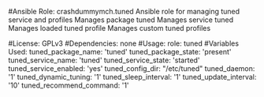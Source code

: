 #Ansible Role: crashdummymch.tuned
Ansible role for managing tuned service and profiles
Manages package tuned
Manages service tuned
Manages loaded tuned profile
Manages custom tuned profiles


#License:
GPLv3
#Dependencies:
none
#Usage:
role: tuned
#Variables Used:
tuned_package_name: 'tuned'
tuned_package_state: 'present'
tuned_service_name: 'tuned'
tuned_service_state: 'started'
tuned_service_enabled: 'yes'
tuned_config_dir: "/etc/tuned"
tuned_daemon: '1'
tuned_dynamic_tuning: '1'
tuned_sleep_interval: '1'
tuned_update_interval: '10'
tuned_recommend_command: '1'
